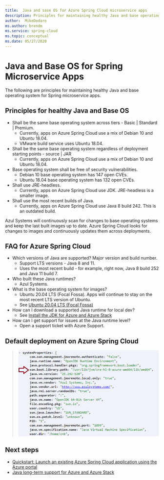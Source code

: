 ```yaml
---
title:  Java and sase OS for Azure Spring Cloud microservice apps
description: Principles for maintaining healthy Java and base operating system for Azure Spring Cloud microservice apps
author:  MikeDodaro
ms.author: brendm
ms.service: spring-cloud
ms.topic: conceptual
ms.date: 05/27/2020
---
```


# Java and Base OS for Spring Microservice Apps
The following are principles for maintaining healthy Java and base operating system for Spring microservice apps.
## Principles for healthy Java and Base OS
* Shall be the same base operating system across tiers - Basic | Standard | Premium.
    * Currently, apps on Azure Spring Cloud use a mix of Debian 10 and Ubuntu 18.04.
    * VMware build service uses Ubuntu 18.04.
* Shall be the same base operating system regardless of deployment starting points - source | JAR
    * Currently, apps on Azure Spring Cloud use a mix of Debian 10 and Ubuntu 18.04.
* Base operating system shall be free of security vulnerabilities.
    * Debian 10 base operating system has 147 open CVEs.
    * Ubuntu 18.04 base operating system has 132 open CVEs.
* Shall use JRE-headless.
    * Currently, apps on Azure Spring Cloud use JDK. JRE-headless is a smaller image.
* Shall use the most recent builds of Java.
    * Currently, apps on Azure Spring Cloud use Java 8 build 242. This is an outdated build.
 
Azul Systems will continuously scan for changes to base operating systems and keep the last built images up to date. Azure Spring Cloud looks for changes to images and continuously updates them across deployments.
 
## FAQ for Azure Spring Cloud

* Which versions of Java are supported? Major version and build number.
    * Support LTS versions - Java 8 and 11.
    * Uses the most recent build - for example, right now, Java 8 build 252 and Java 11 build 7.
* Who built these Java runtimes?
    * Azul Systems.
* What is the base operating system for images?
    * Ubuntu 20.04 LTS (Focal Fossa). Apps will continue to stay on the most recent LTS version of Ubuntu.
    * See [Ubuntu 20.04 LTS (Focal Fossa)](http://releases.ubuntu.com/focal/)
* How can I download a supported Java runtime for local dev? 
    * See [Install the JDK for Azure and Azure Stack](https://docs.microsoft.com/azure/developer/java/fundamentals/java-jdk-install)
* How can I get support for issues at the Java runtime level?
    * Open a support ticket with Azure Support.
 
## Default deployment on Azure Spring Cloud

> ![Default deployment](media/spring-cloud-principles/spring-cloud-default-deployment.png)
 
## Next steps
* [Quickstart: Launch an existing Azure Spring Cloud application using the Azure portal](spring-cloud-quickstart-launch-app-portal.md)
* [Java long-term support for Azure and Azure Stack](https://docs.microsoft.com/azure/developer/java/fundamentals/java-jdk-long-term-support)